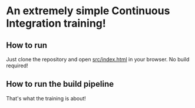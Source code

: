 # An extremely simple Continuous Integration training!

## How to run

Just clone the repository and open [src/index.html](src/index.html) in your browser. No build required!

## How to run the build pipeline

That's what the training is about!

